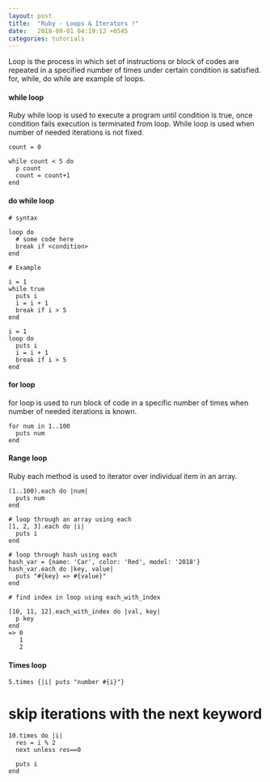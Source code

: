 ```yaml
---
layout: post
title:  "Ruby - Loops & Iterators !"
date:   2018-09-01 04:19:12 +0545
categories: tutorials
---
```


Loop is the process in which set of instructions or block of codes are repeated in a specified number of times under certain condition is satisfied. for, while, do while are example of loops.

#### while loop
Ruby while loop is used to execute a program until condition is true, once condition fails execution is terminated from loop. While loop is used when number of needed iterations is not fixed.

```
count = 0

while count < 5 do
  p count
  count = count+1
end
```

#### do while loop

```
# syntax

loop do
  # some code here
  break if <condition>
end

# Example

i = 1
while true
  puts i
  i = i + 1
  break if i > 5
end

i = 1
loop do
  puts i
  i = i + 1
  break if i > 5
end

```


#### for loop
for loop is used to run block of code in a specific number of times when number of needed iterations is known.

```
for num in 1..100
  puts num
end 
```

#### Range loop
Ruby each method is used to iterator over individual item in an array.

```
(1..100).each do |num|
  puts num
end

# loop through an array using each
[1, 2, 3].each do |i|
  puts i
end

# loop through hash using each
hash_var = {name: 'Car', color: 'Red', model: '2018'}
hash_var.each do |key, value|
  puts "#{key} => #{value}"
end

# find index in loop using each_with_index

[10, 11, 12].each_with_index do |val, key|
  p key
end
=> 0
   1
   2
```

#### Times loop

```
5.times {|i| puts "number #{i}"}
```


# skip iterations with the next keyword

```
10.times do |i|
  res = i % 2
  next unless res==0

  puts i
end
```